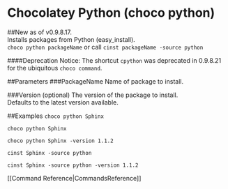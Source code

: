 # Chocolatey Python (choco python)
##New as of v0.9.8.17.  
Installs packages from Python (easy_install).  
`choco python packageName` or call `cinst packageName -source python` 
  
####Deprecation Notice: The shortcut `cpython` was deprecated in 0.9.8.21 for the ubiquitous `choco command`.

##Parameters
###PackageName
Name of package to install.  
  
###Version (optional)
The version of the package to install.  
Defaults to the latest version available.  

##Examples
`choco python Sphinx`  
  
`choco python Sphinx`  
  
`choco python Sphinx -version 1.1.2`  
  
`cinst Sphinx -source python`  
  
`cinst Sphinx -source python -version 1.1.2`  
  
[[Command Reference|CommandsReference]]